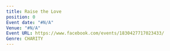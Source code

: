 ```yaml
---
title: Raise the Love
position: 0
Event date: "#N/A"
Venue: "#N/A"
Event URL: https://www.facebook.com/events/1830427717023433/
Genre: CHARITY
---
```


